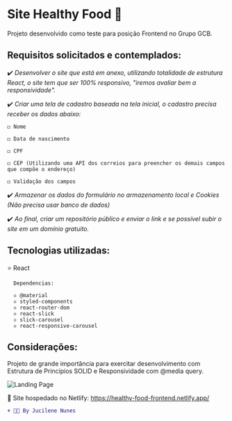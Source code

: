# **Site Healthy Food** 🍎
Projeto desenvolvido como teste para posição Frontend no Grupo GCB.

##

## Requisitos solicitados e contemplados:

✔️ *Desenvolver o site que está em anexo, utilizando totalidade de estrutura React, o site tem que ser 100% responsivo, "iremos avaliar bem a responsividade".*

✔️ *Criar uma tela de cadastro baseada na tela inicial, o cadastro precisa receber os dados abaixo:*

    ◻️ Nome

    ◻️ Data de nascimento

    ◻️ CPF

    ◻️ CEP (Utilizando uma API dos correios para preencher os demais campos que compõe o endereço)

    ◻️ Validação dos campos

✔️ *Armazenar os dados do formulário no armazenamento local e Cookies (Não precisa usar banco de dados)*

✔️ *Ao final, criar um repositório público e enviar o link e se possível subir o site em um domínio gratuito.*


## Tecnologias utilizadas:
⭐ React 
  
      Dependencias:
  
      ▫️ @material 
      ▫️ styled-components 
      ▫️ react-router-dom 
      ▫️ react-slick 
      ▫️ slick-carousel 
      ▫️ react-responsive-carousel 
  
  
  ## Considerações:
  Projeto de grande importância para exercitar desenvolvimento com Estrutura de Princípios SOLID e Responsividade com @media query.
  
 ![Landing Page](https://user-images.githubusercontent.com/82344833/146593254-25a521f2-3d02-4d43-ad7c-994803c5f682.jpeg)



🔗 Site hospedado no Netlify: https://healthy-food-frontend.netlify.app/
  
 ```diff
+ 👩‍💻 By Jucilene Nunes
```
    
